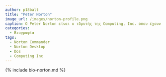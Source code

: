 ```yaml
---
author: p18balt
title: "Peter Norton"
image_url: /images/norton-profile.png
caption: Ο Peter Norton είναι ο ιδρυτής της Computing, Inc. όπου έχουν αναπτυχθεί από αυτήν λογισμικά όπως το Norton Utilities, Norton Commander, Dos.
categories:
  - Βιογραφία 
tags:
  - Norton Commander
  - Norton Desktop
  - Dos
  - Computing Inc
---
```


{% include bio-norton.md %}
